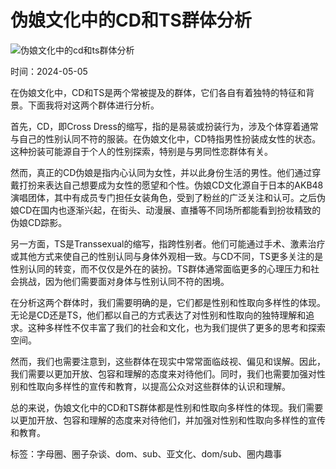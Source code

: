 # 伪娘文化中的CD和TS群体分析

![伪娘文化中的cd和ts群体分析](https://www.anshizm.com/wp-content/uploads/2024/05/38da407524c8b6595006f6806414701-1024x576.jpg)

时间：2024-05-05

在伪娘文化中，CD和TS是两个常被提及的群体，它们各自有着独特的特征和背景。下面我将对这两个群体进行分析。

首先，CD，即Cross Dress的缩写，指的是易装或扮装行为，涉及个体穿着通常与自己的性别认同不符的服装。在伪娘文化中，CD特指男性扮装成女性的状态。这种扮装可能源自于个人的性别探索，特别是与男同性恋群体有关。

然而，真正的CD伪娘是指内心认同为女性，并以此身份生活的男性。他们通过穿戴打扮来表达自己想要成为女性的愿望和个性。伪娘CD文化源自于日本的AKB48演唱团体，其中有成员专门担任女装角色，受到了粉丝的广泛关注和认可。之后伪娘CD在国内也逐渐兴起，在街头、动漫展、直播等不同场所都能看到扮妆精致的伪娘CD踪影。

另一方面，TS是Transsexual的缩写，指跨性别者。他们可能通过手术、激素治疗或其他方式来使自己的性别认同与身体外观相一致。与CD不同，TS更多关注的是性别认同的转变，而不仅仅是外在的装扮。TS群体通常面临更多的心理压力和社会挑战，因为他们需要面对身体与性别认同不符的困境。

在分析这两个群体时，我们需要明确的是，它们都是性别和性取向多样性的体现。无论是CD还是TS，他们都以自己的方式表达了对性别和性取向的独特理解和追求。这种多样性不仅丰富了我们的社会和文化，也为我们提供了更多的思考和探索空间。

然而，我们也需要注意到，这些群体在现实中常常面临歧视、偏见和误解。因此，我们需要以更加开放、包容和理解的态度来对待他们。同时，我们也需要加强对性别和性取向多样性的宣传和教育，以提高公众对这些群体的认识和理解。

总的来说，伪娘文化中的CD和TS群体都是性别和性取向多样性的体现。我们需要以更加开放、包容和理解的态度来对待他们，并加强对性别和性取向多样性的宣传和教育。

标签：字母圈、圈子杂谈、dom、sub、亚文化、dom/sub、圈内趣事